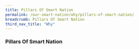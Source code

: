 ```yaml
---
title: Pillars Of Smart Nation
permalink: /our-smart-nation/why/pillars-of-smart-nation/
breadcrumb: Pillars Of Smart Nation
third_nav_title: "Why"
---
```


### **Pillars Of Smart Nation**
